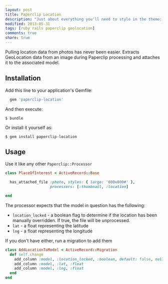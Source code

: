 ```yaml
---
layout: post
title: Paperclip Location
description: "Just about everything you'll need to style in the theme: headings, paragraphs, blockquotes, tables, code blocks, and more."
modified: 2013-05-31
tags: [ruby rails paperclip geolocation]
comments: true
share: true
---
```


Pulling location data from photos has never been easier.
Extracts GeoLocation data from an image during Paperclip processing
and attaches it to the associated model.

## Installation

Add this line to your application's Gemfile:

```ruby
  gem 'paperclip-location'
```

And then execute:

```console
$ bundle
```

Or install it yourself as:

```console
$ gem install paperclip-location
```

## Usage

Use it like any other `Paperclip::Processor`

```ruby
class PlaceOfInterest < ActiveRecord::Base

  has_attached_file :photo, styles: { large: '600x600#' },
                    processors: [:thumbnail, :location]

end
```

The processor expects that the model in question has the following:

* `location_locked` - a boolean flag to determine if the location has been manually overridden. If true, the file will be unprocessed.
* `lat` - a float representing the latitude
* `lng` - a float representing the longitude

If you don't have either, run a migration to add them

```ruby
class AddLocationToModel < ActiveRecord::Migration
  def self.change
    add_column :model, :location_locked, :boolean, default: false, null: false
    add_column :model, :lat, :float
    add_column :model, :lng, :float
  end
end
```